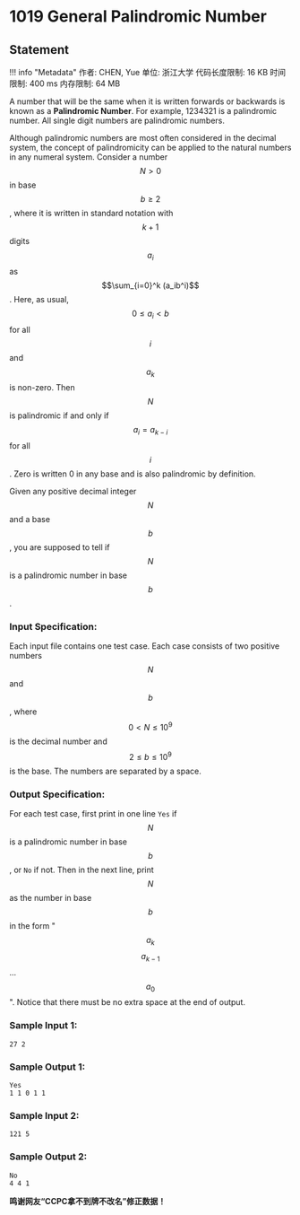 
# 1019 General Palindromic Number

## Statement

!!! info "Metadata"
    作者: CHEN, Yue
    单位: 浙江大学
    代码长度限制: 16 KB
    时间限制: 400 ms
    内存限制: 64 MB

A number that will be the same when it is written forwards or backwards is known as a **Palindromic Number**. For example, 1234321 is a palindromic number. All single digit numbers are palindromic numbers.

Although palindromic numbers are most often considered in the decimal system, the concept of palindromicity can be applied to the natural numbers in any numeral system. Consider a number $$N > 0$$ in base $$b \ge 2$$, where it is written in standard notation with $$k+1$$ digits $$a_i$$ as $$\sum_{i=0}^k (a_ib^i)$$. Here, as usual, $$0 \le a_i < b$$ for all $$i$$ and $$a_k$$ is non-zero. Then $$N$$ is palindromic if and only if $$a_i = a_{k-i}$$ for all $$i$$. Zero is written 0 in any base and is also palindromic by definition.

Given any positive decimal integer $$N$$ and a base $$b$$, you are supposed to tell if $$N$$ is a palindromic number in base $$b$$.

### Input Specification:

Each input file contains one test case. Each case consists of two positive numbers $$N$$ and $$b$$, where $$0 < N \le 10^9$$ is the decimal number and $$2 \le b \le 10^9$$ is the base. The numbers are separated by a space.

### Output Specification:

For each test case, first print in one line `Yes` if $$N$$ is a palindromic number in base $$b$$, or `No` if not. Then in the next line, print $$N$$ as the number in base $$b$$ in the form "$$a_k$$ $$a_{k-1}$$ ... $$a_0$$". Notice that there must be no extra space at the end of output.

### Sample Input 1:
```plaintext
27 2
```

### Sample Output 1:
```plaintext
Yes
1 1 0 1 1
```

### Sample Input 2:
```plaintext
121 5
```

### Sample Output 2:
```plaintext
No
4 4 1
```

**鸣谢网友“CCPC拿不到牌不改名”修正数据！**

